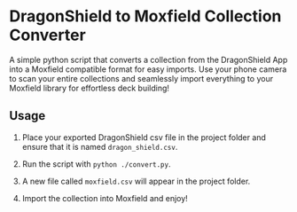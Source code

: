 # DragonShield to Moxfield Collection Converter

A simple python script that converts a collection from the DragonShield App into a Moxfield compatible format for easy imports. Use your phone camera to scan your entire collections and seamlessly import everything to your Moxfield library for effortless deck building!

## Usage

1. Place your exported DragonShield csv file in the project folder and ensure that it is named `dragon_shield.csv`.

2. Run the script with `python ./convert.py`.

3. A new file called `moxfield.csv` will appear in the project folder.

4. Import the collection into Moxfield and enjoy!

